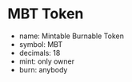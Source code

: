 
# MBT Token

- name: Mintable Burnable Token
- symbol: MBT
- decimals: 18
- mint: only owner
- burn: anybody